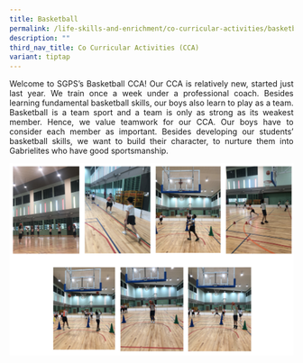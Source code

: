 ```yaml
---
title: Basketball
permalink: /life-skills-and-enrichment/co-curricular-activities/basketball/
description: ""
third_nav_title: Co Curricular Activities (CCA)
variant: tiptap
---
```

<p align="justify">
Welcome to SGPS’s Basketball CCA! Our CCA is relatively new, started just last year. We train once a week under a professional coach. Besides learning fundamental basketball skills, our boys also learn to play as a team. Basketball is a team sport and a team is only as strong as its weakest member. Hence, we value teamwork for our CCA. Our boys have to consider each member as important. Besides developing our students’ basketball skills, we want to build their character, to nurture them into Gabrielites who have good sportsmanship.
</p>

![](/images/bball1.png)